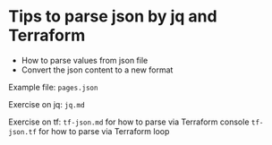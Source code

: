 # Tips to parse json by jq and Terraform

* How to parse values from json file 
* Convert the json content to a new format

Example file: `pages.json`

Exercise on jq: `jq.md`

Exercise on tf: 
  `tf-json.md` for how to parse via Terraform console
  `tf-json.tf` for how to parse via Terraform loop